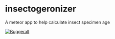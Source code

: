 insectogeronizer
================

A meteor app to help calculate insect specimen age

[![Buggerall](https://buggerall.heroku.com/bug/insectogeronizer.png)](https://github.com/brundage/buggerall)
